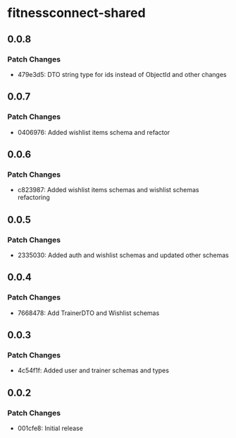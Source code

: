 # fitnessconnect-shared

## 0.0.8

### Patch Changes

- 479e3d5: DTO string type for ids instead of ObjectId and other changes

## 0.0.7

### Patch Changes

- 0406976: Added wishlist items schema and refactor

## 0.0.6

### Patch Changes

- c823987: Added wishlist items schemas and wishlist schemas refactoring

## 0.0.5

### Patch Changes

- 2335030: Added auth and wishlist schemas and updated other schemas

## 0.0.4

### Patch Changes

- 7668478: Add TrainerDTO and Wishlist schemas

## 0.0.3

### Patch Changes

- 4c54f1f: Added user and trainer schemas and types

## 0.0.2

### Patch Changes

- 001cfe8: Initial release
